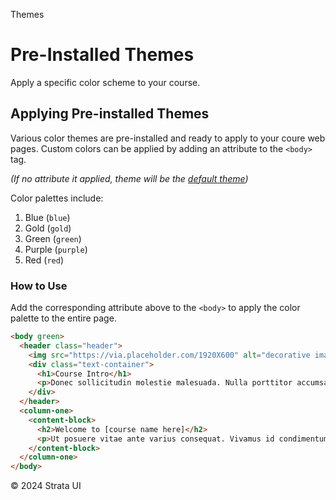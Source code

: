 <p class="section-text">Themes</p>

# Pre-Installed Themes

Apply a specific color scheme to your course.

## Applying Pre-installed Themes

Various color themes are pre-installed and ready to apply to your coure web pages. Custom colors can be applied by adding an attribute to the `<body>` tag.

_(If no attribute it applied, theme will be the [default theme](/themes/default.md))_

Color palettes include:

1. Blue (`blue`)
2. Gold (`gold`)
3. Green (`green`)
4. Purple (`purple`)
5. Red (`red`)

### How to Use

Add the corresponding attribute above to the `<body>` to apply the color palette to the entire page.

```html
<body green>
  <header class="header">
    <img src="https://via.placeholder.com/1920X600" alt="decorative image of a woman's hand typing on a computer" />
    <div class="text-container">
      <h1>Course Intro</h1>
      <p>Donec sollicitudin molestie malesuada. Nulla porttitor accumsan tincidunt. Proin eget tortor risus. Pellentesque in ipsum id orci porta.</p>
    </div>
  </header>
  <column-one>
    <content-block>
      <h2>Welcome to [course name here]</h2>
      <p>Ut posuere vitae ante varius consequat. Vivamus id condimentum dui, et tincidunt enim. Vivamus mollis lorem nec metus aliquet, vulputate condimentum ante ultricies.</p>
    </content-block>
  </column-one>
</body>
```

<div class="footer">
  <p>&copy; 2024 Strata UI</p>
</div>
